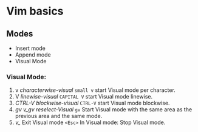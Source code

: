 # Vim basics
## Modes
* Insert mode
* Append mode
* Visual Mode

### Visual Mode:
1. v *characterwise-visual*
    `small v` start Visual mode per character.
2. V *linewise-visual*
    `CAPITAL V` start Visual mode linewise.
3. *CTRL-V* *blockwise-visual*
    `CTRL-V` start Visual mode blockwise.
4. *gv* *v_gv* *reselect-Visual*
    `gv` Start Visual mode with the same area as the previous
        area and the same mode.
5. *v_<Esc>* Exit Visual mode
    `<Esc>`	In Visual mode: Stop Visual mode.
